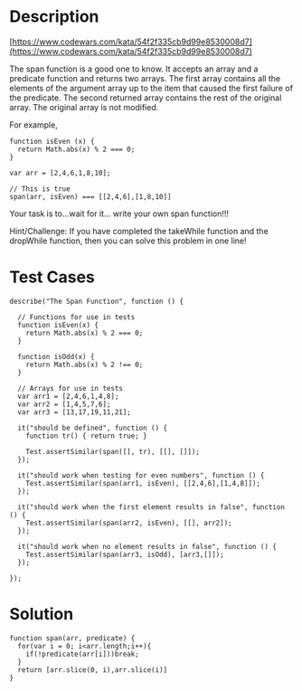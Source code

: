 # Description
[https://www.codewars.com/kata/54f2f335cb9d99e8530008d7](https://www.codewars.com/kata/54f2f335cb9d99e8530008d7)

The span function is a good one to know. It accepts an array and a predicate function and returns two arrays. The first array contains all the elements of the argument array up to the item that caused the first failure of the predicate. The second returned array contains the rest of the original array. The original array is not modified.

For example,
```
function isEven (x) {
  return Math.abs(x) % 2 === 0;
}

var arr = [2,4,6,1,8,10];

// This is true
span(arr, isEven) === [[2,4,6],[1,8,10]]
```
Your task is to...wait for it... write your own span function!!!

Hint/Challenge: If you have completed the takeWhile function and the dropWhile function, then you can solve this problem in one line!

# Test Cases
```
describe("The Span Function", function () {
  
  // Functions for use in tests
  function isEven(x) {
    return Math.abs(x) % 2 === 0;
  }
  
  function isOdd(x) {
    return Math.abs(x) % 2 !== 0;
  }
  
  // Arrays for use in tests
  var arr1 = [2,4,6,1,4,8];
  var arr2 = [1,4,5,7,6];
  var arr3 = [13,17,19,11,21];
  
  it("should be defined", function () {
    function tr() { return true; }
    
    Test.assertSimilar(span([], tr), [[], []]);
  });
  
  it("should work when testing for even numbers", function () {
    Test.assertSimilar(span(arr1, isEven), [[2,4,6],[1,4,8]]);
  });
  
  it("should work when the first element results in false", function () {
    Test.assertSimilar(span(arr2, isEven), [[], arr2]);
  });
  
  it("should work when no element results in false", function () {
    Test.assertSimilar(span(arr3, isOdd), [arr3,[]]);
  });

});
```
# Solution
```
function span(arr, predicate) {
  for(var i = 0; i<arr.length;i++){
    if(!predicate(arr[i]))break;
  }
  return [arr.slice(0, i),arr.slice(i)]
}
```
